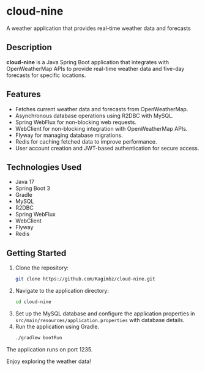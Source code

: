 # cloud-nine
A weather application that provides real-time weather data and forecasts

## Description

**cloud-nine** is a Java Spring Boot application that integrates with OpenWeatherMap APIs to provide real-time weather data and five-day forecasts for specific locations.

## Features

- Fetches current weather data and forecasts from OpenWeatherMap.
- Asynchronous database operations using R2DBC with MySQL.
- Spring WebFlux for non-blocking web requests.
- WebClient for non-blocking integration with OpenWeatherMap APIs.
- Flyway for managing database migrations.
- Redis for caching fetched data to improve performance.
- User account creation and JWT-based authentication for secure access.

## Technologies Used

- Java 17
- Spring Boot 3
- Gradle
- MySQL
- R2DBC
- Spring WebFlux
- WebClient
- Flyway
- Redis

## Getting Started

1. Clone the repository:
   ```bash
   git clone https://github.com/Kagimbz/cloud-nine.git
   ```
2. Navigate to the application directory:
   ```bash
   cd cloud-nine
   ```   
3. Set up the MySQL database and configure the application properties in `src/main/resources/application.properties` with database details.
4. Run the application using Gradle.
   ```bash
   ./gradlew bootRun
   ```
   
The application runs on port 1235.

Enjoy exploring the weather data!
